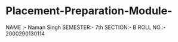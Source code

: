 # Placement-Preparation-Module-
NAME :- Naman Singh 
SEMESTER:- 7th
SECTION:- B
ROLL NO.:- 2000290130114
